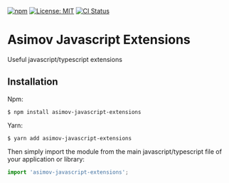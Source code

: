 [![npm](https://img.shields.io/npm/v/asimov-javascript-extensions.svg)](https://www.npmjs.com/package/asimov-javascript-extensions)
[![License: MIT](https://img.shields.io/badge/License-MIT-yellow.svg)](https://opensource.org/licenses/MIT)
[![CI Status](https://github.com/nbottarini/asimov-javascript-extensions/actions/workflows/test.yml/badge.svg?branch=main)](https://github.com/nbottarini/asimov-javascript-extensions/actions?query=branch%3Amain+workflow%3Aci)

# Asimov Javascript Extensions
Useful javascript/typescript extensions

## Installation

Npm:
```
$ npm install asimov-javascript-extensions
```

Yarn:
```
$ yarn add asimov-javascript-extensions
```

Then simply import the module from the main javascript/typescript file of your application or library:

```javascript
import 'asimov-javascript-extensions';
```
